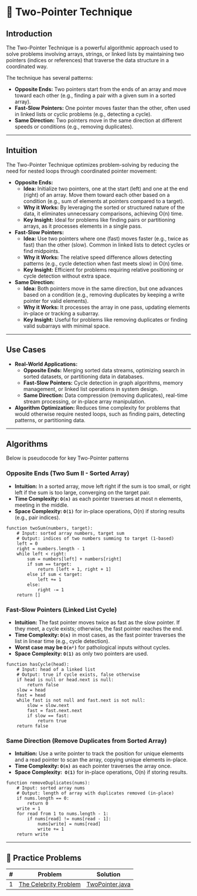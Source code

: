 # 📍 Two-Pointer Technique

## Introduction

The Two-Pointer Technique is a powerful algorithmic approach used to solve problems involving arrays, strings, or linked
lists by maintaining two pointers (indices or references) that traverse the data structure in a coordinated way.

The technique has several patterns:

- **Opposite Ends:** Two pointers start from the ends of an array and move toward each other (e.g., finding a pair with
  a
  given sum in a sorted array).
- **Fast-Slow Pointers:** One pointer moves faster than the other, often used in linked lists or cyclic problems (e.g.,
  detecting a cycle).
- **Same Direction:** Two pointers move in the same direction at different speeds or conditions (e.g., removing
  duplicates).

---

## Intuition

The Two-Pointer Technique optimizes problem-solving by reducing the need for nested loops through coordinated pointer
movement:

* **Opposite Ends:**
    * **Idea:** Initialize two pointers, one at the start (left) and one at the end (right) of an array. Move them
      toward
      each other based on a condition (e.g., sum of elements at pointers compared to a target).
    * **Why it Works:** By leveraging the sorted or structured nature of the data, it eliminates unnecessary
      comparisons,
      achieving O(n) time.
    * **Key Insight:** Ideal for problems like finding pairs or partitioning arrays, as it processes elements in a
      single
      pass.
* **Fast-Slow Pointers:**
    * **Idea:** Use two pointers where one (fast) moves faster (e.g., twice as fast) than the other (slow). Common in
      linked lists to detect cycles or find midpoints.
    * **Why it Works:** The relative speed difference allows detecting patterns (e.g., cycle detection when fast meets
      slow) in O(n) time.
    * **Key Insight:** Efficient for problems requiring relative positioning or cycle detection without extra space.
* **Same Direction:**
    * **Idea:** Both pointers move in the same direction, but one advances based on a condition (e.g., removing
      duplicates by keeping a write pointer for valid elements).
    * **Why it Works:** It processes the array in one pass, updating elements in-place or tracking a subarray.
    * **Key Insight:** Useful for problems like removing duplicates or finding valid subarrays with minimal space.

---

## Use Cases

- **Real-World Applications:**
    - **Opposite Ends:** Merging sorted data streams, optimizing search in sorted datasets, or partitioning data in
      databases.
    - **Fast-Slow Pointers:** Cycle detection in graph algorithms, memory management, or linked list operations in
      system design.
    - **Same Direction:** Data compression (removing duplicates), real-time stream processing, or in-place array
      manipulation.
- **Algorithm Optimization:** Reduces time complexity for problems that would otherwise require nested loops, such as
  finding pairs, detecting patterns, or partitioning data.

---

## Algorithms

Below is pseudocode for key Two-Pointer patterns

### Opposite Ends (Two Sum II - Sorted Array)

- **Intuition:** In a sorted array, move left right if the sum is too small, or right left if the sum is too large,
  converging on the target pair.
- **Time Complexity: `O(n)`** as each pointer traverses at most n elements, meeting in the middle.
- **Space Complexity: `O(1)`** for in-place operations, O(n) if storing results (e.g., pair indices).

```
function twoSum(numbers, target):
    # Input: sorted array numbers, target sum
    # Output: indices of two numbers summing to target (1-based)
    left = 0
    right = numbers.length - 1
    while left < right:
        sum = numbers[left] + numbers[right]
        if sum == target:
            return [left + 1, right + 1]
        else if sum < target:
            left += 1
        else:
            right -= 1
    return []
```

### Fast-Slow Pointers (Linked List Cycle)

- **Intuition:** The fast pointer moves twice as fast as the slow pointer. If they meet, a cycle exists; otherwise, the
  fast pointer reaches the end.
- **Time Complexity: `O(n)`** in most cases, as the fast pointer traverses the list in linear time (e.g., cycle
  detection).
- **Worst case may be `O(n²)`** for pathological inputs without cycles.
- **Space Complexity: `O(1)`** as only two pointers are used.

```
function hasCycle(head):
    # Input: head of a linked list
    # Output: true if cycle exists, false otherwise
    if head is null or head.next is null:
        return false
    slow = head
    fast = head
    while fast is not null and fast.next is not null:
        slow = slow.next
        fast = fast.next.next
        if slow == fast:
            return true
    return false
```

### Same Direction (Remove Duplicates from Sorted Array)

- **Intuition:** Use a write pointer to track the position for unique elements and a read pointer to scan the array,
  copying
  unique elements in-place.
- **Time Complexity: `O(n)`** as each pointer traverses the array once.
- **Space Complexity:` O(1)`** for in-place operations, O(n) if storing results.

```
function removeDuplicates(nums):
    # Input: sorted array nums
    # Output: length of array with duplicates removed (in-place)
    if nums.length == 0:
        return 0
    write = 1
    for read from 1 to nums.length - 1:
        if nums[read] != nums[read - 1]:
            nums[write] = nums[read]
            write += 1
    return write
```

---

## 🧪 Practice Problems

| # | Problem                                                                                 | Solution                             |
|---|-----------------------------------------------------------------------------------------|--------------------------------------|
| 1 | [The Celebrity Problem](https://www.geeksforgeeks.org/problems/the-celebrity-problem/1) | [TwoPointer.java](./TwoPointer.java) |